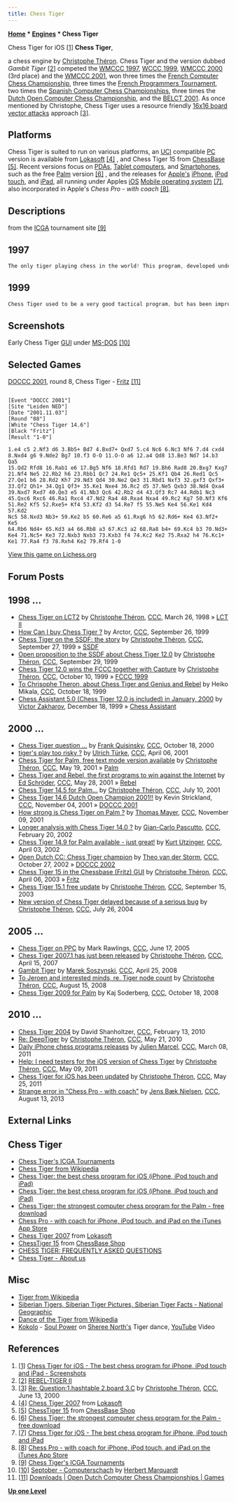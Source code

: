 ```yaml
---
title: Chess Tiger
---
```

**[Home](Home "Home") * [Engines](Engines "Engines") * Chess Tiger**

[](http://www.chesstiger.com/iphone/index.html#Screenshots) Chess Tiger for iOS <a id="cite-note-1" href="#cite-ref-1">[1]</a>
**Chess Tiger**,

a chess engine by [Christophe Théron](Christophe_Th%C3%A9ron "Christophe Théron"). Chess Tiger and the version dubbed *Gambit Tiger* <a id="cite-note-2" href="#cite-ref-2">[2]</a> competed the [WMCCC 1997](WMCCC_1997 "WMCCC 1997"), [WCCC 1999](WCCC_1999 "WCCC 1999"), [WMCCC 2000](WMCCC_2000 "WMCCC 2000") (3rd place) and the [WMCCC 2001](WMCCC_2001 "WMCCC 2001"), won three times the [French Computer Chess Championship](French_Computer_Chess_Championship "French Computer Chess Championship"), three times the [French Programmers Tournament](French_Programmers_Tournament "French Programmers Tournament"), two times the [Spanish Computer Chess Championships](Spanish_Computer_Chess_Championship "Spanish Computer Chess Championship"), three times the [Dutch Open Computer Chess Championship](Dutch_Open_Computer_Chess_Championship "Dutch Open Computer Chess Championship"), and the [BELCT 2001](BELCT_2001 "BELCT 2001"). As once mentioned by Christophe, Chess Tiger uses a resource friendly [16x16 board vector attacks](Vector_Attacks "Vector Attacks") approach <a id="cite-note-3" href="#cite-ref-3">[3]</a>.

## Platforms

Chess Tiger is suited to run on various platforms, an [UCI](UCI "UCI") compatible [PC](IBM_PC "IBM PC") version is available from [Lokasoft](Lokasoft "Lokasoft") <a id="cite-note-4" href="#cite-ref-4">[4]</a> , and Chess Tiger 15 from [ChessBase](ChessBase "ChessBase") <a id="cite-note-5" href="#cite-ref-5">[5]</a>.
Recent versions focus on [PDAs](https://en.wikipedia.org/wiki/Personal_digital_assistant), [Tablet computers](https://en.wikipedia.org/wiki/Tablet_computer), and [Smartphones](https://en.wikipedia.org/wiki/Smartphone), such as the free [Palm](index.php?title=Palm&action=edit&redlink=1 "Palm (page does not exist)") version <a id="cite-note-6" href="#cite-ref-6">[6]</a> , and the releases for [Apple's](index.php?title=Apple&action=edit&redlink=1 "Apple (page does not exist)") [iPhone](index.php?title=IPhone&action=edit&redlink=1 "IPhone (page does not exist)"), [iPod touch](index.php?title=IPod_touch&action=edit&redlink=1 "IPod touch (page does not exist)"), and [iPad](index.php?title=IPad&action=edit&redlink=1 "IPad (page does not exist)"), all running under Apples [iOS](index.php?title=IOS&action=edit&redlink=1 "IOS (page does not exist)") [Mobile operating system](https://en.wikipedia.org/wiki/Mobile_operating_system) <a id="cite-note-7" href="#cite-ref-7">[7]</a>, also incorporated in Apple's *Chess Pro - with coach* <a id="cite-note-8" href="#cite-ref-8">[8]</a>.

## Descriptions

from the [ICGA](ICGA "ICGA") tournament site <a id="cite-note-9" href="#cite-ref-9">[9]</a>

## 1997

```C++
The only tiger playing chess in the world! This program, developed under the Caribbean sun, is a blitz specialist. Recently it has greatly been improved and rewritten for 32 bits processors, bringing its level close to the best "state of the art" PC computer chess. 

```

## 1999

```C++
Chess Tiger used to be a very good tactical program, but has been improved to include more positional knowledge and is now a more balanced chess player. Chess Tiger is still developed under the sun, in [Guadeloupe](https://en.wikipedia.org/wiki/Guadeloupe) (French West Indies). 

```

## Screenshots

[](http://www.septober.de/chess/index.htm)
Early Chess Tiger [GUI](GUI "GUI") under [MS-DOS](MS-DOS "MS-DOS") <a id="cite-note-10" href="#cite-ref-10">[10]</a>

## Selected Games

[DOCCC 2001](DOCCC_2001 "DOCCC 2001"), round 8, Chess Tiger - [Fritz](Fritz "Fritz") <a id="cite-note-11" href="#cite-ref-11">[11]</a>

```

[Event "DOCCC 2001"]
[Site "Leiden NED"]
[Date "2001.11.03"]
[Round "08"]
[White "Chess Tiger 14.6"]
[Black "Fritz"]
[Result "1-0"]

1.e4 c5 2.Nf3 d6 3.Bb5+ Bd7 4.Bxd7+ Qxd7 5.c4 Nc6 6.Nc3 Nf6 7.d4 cxd4 
8.Nxd4 g6 9.Nde2 Bg7 10.f3 O-O 11.O-O a6 12.a4 Qd8 13.Be3 Nd7 14.b3 Qa5 
15.Qd2 Rfd8 16.Rab1 e6 17.Bg5 Nf6 18.Rfd1 Rd7 19.Bh6 Rad8 20.Bxg7 Kxg7 
21.Nf4 Ne5 22.Rb2 h6 23.Rbb1 Qc7 24.Re1 Qc5+ 25.Kf1 Qb4 26.Red1 Qc5 
27.Qe1 b6 28.Rd2 Kh7 29.Nd3 Qd4 30.Ne2 Qe3 31.Rbd1 Nxf3 32.gxf3 Qxf3+ 
33.Qf2 Qh1+ 34.Qg1 Qf3+ 35.Ke1 Nxe4 36.Rc2 d5 37.Ne5 Qxb3 38.Nd4 Qxa4 
39.Nxd7 Rxd7 40.Qe3 e5 41.Nb3 Qc6 42.Rb2 d4 43.Qf3 Rc7 44.Rdb1 Nc3 
45.Qxc6 Rxc6 46.Ra1 Rxc4 47.Nd2 Ra4 48.Rxa4 Nxa4 49.Rc2 Kg7 50.Nf3 Kf6 
51.Re2 Kf5 52.Rxe5+ Kf4 53.Kf2 d3 54.Re7 f5 55.Ne5 Ke4 56.Ke1 Kd4 57.Kd2
Nc5 58.Nxd3 Nb3+ 59.Ke2 b5 60.Re6 a5 61.Rxg6 h5 62.Rd6+ Ke4 63.Nf2+ Ke5 
64.Rb6 Nd4+ 65.Kd3 a4 66.Rb8 a3 67.Kc3 a2 68.Ra8 b4+ 69.Kc4 b3 70.Nd3+ 
Ke4 71.Nc5+ Ke3 72.Nxb3 Nxb3 73.Kxb3 f4 74.Kc2 Ke2 75.Rxa2 h4 76.Kc1+ 
Ke1 77.Ra4 f3 78.Rxh4 Ke2 79.Rf4 1-0

```

[View this game on Lichess.org](https://lichess.org/1jbDffxb)

## Forum Posts

## 1998 ...

- [Chess Tiger on LCT2](https://www.stmintz.com/ccc/index.php?id=16142) by [Christophe Théron](Christophe_Th%C3%A9ron "Christophe Théron"), [CCC](CCC "CCC"), March 26, 1998 » [LCT II](LCT_II "LCT II")
- [How Can I buy Chess Tiger ?](https://www.stmintz.com/ccc/index.php?id=70419) by Arctor, [CCC](CCC "CCC"), September 26, 1999
- [Chess Tiger on the SSDF: the story](https://www.stmintz.com/ccc/index.php?id=70545) by [Christophe Théron](Christophe_Th%C3%A9ron "Christophe Théron"), [CCC](CCC "CCC"), September 27, 1999 » [SSDF](SSDF "SSDF")
- [Open proposition to the SSDF about Chess Tiger 12.0](https://www.stmintz.com/ccc/index.php?id=70971) by [Christophe Théron](Christophe_Th%C3%A9ron "Christophe Théron"), [CCC](CCC "CCC"), September 29, 1999
- [Chess Tiger 12.0 wins the FCCC together with Capture](https://www.stmintz.com/ccc/index.php?id=72642) by [Christophe Théron](Christophe_Th%C3%A9ron "Christophe Théron"), [CCC](CCC "CCC"), October 10, 1999 » [FCCC 1999](FCCC_1999 "FCCC 1999")
- [To Chrisophe Theron, about Chess Tiger and Genius and Rebel](https://www.stmintz.com/ccc/index.php?id=73970) by Heiko Mikala, [CCC](CCC "CCC"), October 18, 1999
- [Chess Assistant 5.0 (Chess Tiger 12.0 is included) in January, 2000](https://www.stmintz.com/ccc/index.php?id=83186) by [Victor Zakharov](Victor_Zakharov "Victor Zakharov"), December 18, 1999 » [Chess Assistant](Chess_Assistant "Chess Assistant")

## 2000 ...

- [Chess Tiger question ...](https://www.stmintz.com/ccc/index.php?id=133831) by [Frank Quisinsky](Frank_Quisinsky "Frank Quisinsky"), [CCC](CCC "CCC"), October 18, 2000
- [tiger's play too risky ?](https://www.stmintz.com/ccc/index.php?id=162125) by [Ulrich Türke](Ulrich_T%C3%BCrke "Ulrich Türke"), [CCC](CCC "CCC"), April 06, 2001
- [Chess Tiger for Palm, free text mode version available](https://www.stmintz.com/ccc/index.php?id=170460) by [Christophe Théron](Christophe_Th%C3%A9ron "Christophe Théron"), [CCC](CCC "CCC"), May 19, 2001 » [Palm](index.php?title=Palm&action=edit&redlink=1 "Palm (page does not exist)")
- [Chess Tiger and Rebel, the first programs to win against the Internet](https://www.stmintz.com/ccc/index.php?id=172175) by [Ed Schröder](Ed_Schroder "Ed Schroder"), [CCC](CCC "CCC"), May 28, 2001 » [Rebel](Rebel "Rebel")
- [Chess Tiger 14.5 for Palm...](https://www.stmintz.com/ccc/index.php?id=178998) by [Christophe Théron](Christophe_Th%C3%A9ron "Christophe Théron"), [CCC](CCC "CCC"), July 10, 2001
- [Chess Tiger 14.6 Dutch Open Champion 2001!!](https://www.stmintz.com/ccc/index.php?id=195525) by Kevin Strickland, [CCC](CCC "CCC"), November 04, 2001 » [DOCCC 2001](DOCCC_2001 "DOCCC 2001")
- [How strong is Chess Tiger on Palm ?](https://www.stmintz.com/ccc/index.php?id=196643) by [Thomas Mayer](Thomas_Mayer "Thomas Mayer"), [CCC](CCC "CCC"), November 09, 2001
- [Longer analysis with Chess Tiger 14.0 ?](https://www.stmintz.com/ccc/index.php?id=214556) by [Gian-Carlo Pascutto](Gian-Carlo_Pascutto "Gian-Carlo Pascutto"), [CCC](CCC "CCC"), February 20, 2002
- [Chess Tiger 14.9 for Palm available - just great!](https://www.stmintz.com/ccc/index.php?id=221363) by [Kurt Utzinger](Kurt_Utzinger "Kurt Utzinger"), [CCC](CCC "CCC"), April 03, 2002
- [Open Dutch CC: Chess Tiger champion](https://www.stmintz.com/ccc/index.php?id=262020) by [Theo van der Storm](Theo_van_der_Storm "Theo van der Storm"), [CCC](CCC "CCC"), October 27, 2002 » [DOCCC 2002](DOCCC_2002 "DOCCC 2002")
- [Chess Tiger 15 in the Chessbase (Fritz) GUI](https://www.stmintz.com/ccc/index.php?id=292082) by [Christophe Théron](Christophe_Th%C3%A9ron "Christophe Théron"), [CCC](CCC "CCC"), April 06, 2003 » [Fritz](Fritz "Fritz")
- [Chess Tiger 15.1 free update](https://www.stmintz.com/ccc/index.php?id=316024) by [Christophe Théron](Christophe_Th%C3%A9ron "Christophe Théron"), [CCC](CCC "CCC"), September 15, 2003
- [New version of Chess Tiger delayed because of a serious bug](https://www.stmintz.com/ccc/index.php?id=378984) by [Christophe Théron](Christophe_Th%C3%A9ron "Christophe Théron"), [CCC](CCC "CCC"), July 26, 2004

## 2005 ...

- [Chess Tiger on PPC](https://www.stmintz.com/ccc/index.php?id=431743) by Mark Rawlings, [CCC](CCC "CCC"), June 17, 2005
- [Chess Tiger 2007.1 has just been released](http://www.talkchess.com/forum/viewtopic.php?t=13145) by [Christophe Théron](Christophe_Th%C3%A9ron "Christophe Théron"), [CCC](CCC "CCC"), April 15, 2007
- [Gambit Tiger](http://www.talkchess.com/forum/viewtopic.php?t=20837) by [Marek Soszynski](index.php?title=Marek_Soszynski&action=edit&redlink=1 "Marek Soszynski (page does not exist)"), [CCC](CCC "CCC"), April 25, 2008
- [To Jeroen and interested minds, re. Tiger node count](http://www.talkchess.com/forum/viewtopic.php?t=23037) by [Christophe Théron](Christophe_Th%C3%A9ron "Christophe Théron"), [CCC](CCC "CCC"), August 15, 2008
- [Chess Tiger 2009 for Palm](http://www.talkchess.com/forum/viewtopic.php?t=24469) by Kaj Soderberg, [CCC](CCC "CCC"), October 18, 2008

## 2010 ...

- [Chess Tiger 2004](http://www.talkchess.com/forum/viewtopic.php?t=32598) by David Shanholtzer, [CCC](CCC "CCC"), February 13, 2010
- [Re: DeepTiger](http://www.talkchess.com/forum/viewtopic.php?topic_view=threads&p=350101&t=34402) by [Christophe Théron](Christophe_Th%C3%A9ron "Christophe Théron"), [CCC](CCC "CCC"), May 21, 2010
- [Daily iPhone chess programs releases](http://www.talkchess.com/forum/viewtopic.php?t=38332) by [Julien Marcel](Julien_Marcel "Julien Marcel"), [CCC](CCC "CCC"), March 08, 2011
- [Help: I need testers for the iOS version of Chess Tiger](http://www.talkchess.com/forum/viewtopic.php?t=39015) by [Christophe Théron](Christophe_Th%C3%A9ron "Christophe Théron"), [CCC](CCC "CCC"), May 09, 2011
- [Chess Tiger for iOS has been updated](http://www.talkchess.com/forum/viewtopic.php?t=39178) by [Christophe Théron](Christophe_Th%C3%A9ron "Christophe Théron"), [CCC](CCC "CCC"), May 25, 2011
- [Strange error in "Chess Pro - with coach"](http://www.talkchess.com/forum/viewtopic.php?t=48944) by [Jens Bæk Nielsen](Jens_B%C3%A6k_Nielsen "Jens Bæk Nielsen"), [CCC](CCC "CCC"), August 13, 2013

## External Links

## Chess Tiger

- [Chess Tiger's ICGA Tournaments](https://www.game-ai-forum.org/icga-tournaments/program.php?id=23)
- [Chess Tiger from Wikipedia](https://en.wikipedia.org/wiki/Chess_Tiger)
- [Chess Tiger: the best chess program for iOS (iPhone, iPod touch and iPad)](http://www.chesstiger.com/index.html)
- [Chess Tiger: the best chess program for iOS (iPhone, iPod touch and iPad)](http://www.chesstiger.com/iphone/index.html)
- [Chess Tiger: the strongest computer chess program for the Palm - free download](http://www.chesstiger.com/palm/index.html)
- [Chess Pro - with coach for iPhone, iPod touch, and iPad on the iTunes App Store](https://itunes.apple.com/us/app/chess-pro-with-coach/id423198259?mt=8)
- [Chess Tiger 2007](http://www.lokasoft.nl/chess_tiger_2007) from [Lokasoft](Lokasoft "Lokasoft")
- [ChessTiger 15](http://www.chessbase-shop.com/en/products/chesstiger_15) from [ChessBase Shop](ChessBase "ChessBase")
- [CHESS TIGER: FREQUENTLY ASKED QUESTIONS](http://www.rebel.nl/chesstiger/faq.html)
- [Chess Tiger - About us](http://www.rebel.nl/chesstiger/us.html)

## Misc

- [Tiger from Wikipedia](https://en.wikipedia.org/wiki/Tiger)
- [Siberian Tigers, Siberian Tiger Pictures, Siberian Tiger Facts - National Geographic](http://animals.nationalgeographic.com/animals/mammals/siberian-tiger.html)
- [Dance of the Tiger from Wikipedia](https://en.wikipedia.org/wiki/Dance_of_the_Tiger)
- [Kokolo](https://en.wikipedia.org/wiki/Kokolo_Afrobeat_Orchestra) - [Soul Power](https://en.wikipedia.org/wiki/Soul_Power) on [Sheree North's](https://en.wikipedia.org/wiki/Sheree_North) Tiger dance, [YouTube](https://en.wikipedia.org/wiki/YouTube) Video

## References

1. <a id="cite-ref-1" href="#cite-note-1">[1]</a> [Chess Tiger for iOS - The best chess program for iPhone, iPod touch and iPad - Screenshots](http://www.chesstiger.com/iphone/index.html#Screenshots)
1. <a id="cite-ref-2" href="#cite-note-2">[2]</a> [REBEL-TIGER II](http://www.rebel.nl/r11-rt2.htm)
1. <a id="cite-ref-3" href="#cite-note-3">[3]</a> [Re: Question:1.hashtable 2.board 3.C](https://www.stmintz.com/ccc/index.php?id=114436) by [Christophe Théron](Christophe_Th%C3%A9ron "Christophe Théron"), [CCC](Computer_Chess_Forums "Computer Chess Forums"), June 13, 2000
1. <a id="cite-ref-4" href="#cite-note-4">[4]</a> [Chess Tiger 2007](http://www.lokasoft.nl/chess_tiger_2007) from [Lokasoft](Lokasoft "Lokasoft")
1. <a id="cite-ref-5" href="#cite-note-5">[5]</a> [ChessTiger 15](http://www.chessbase-shop.com/en/products/chesstiger_15) from [ChessBase Shop](ChessBase "ChessBase")
1. <a id="cite-ref-6" href="#cite-note-6">[6]</a> [Chess Tiger: the strongest computer chess program for the Palm - free download](http://www.chesstiger.com/palm/index.html)
1. <a id="cite-ref-7" href="#cite-note-7">[7]</a> [Chess Tiger for iOS - The best chess program for iPhone, iPod touch and iPad](http://www.chesstiger.com/iphone/index.html)
1. <a id="cite-ref-8" href="#cite-note-8">[8]</a> [Chess Pro - with coach for iPhone, iPod touch, and iPad on the iTunes App Store](https://itunes.apple.com/us/app/chess-pro-with-coach/id423198259?mt=8)
1. <a id="cite-ref-9" href="#cite-note-9">[9]</a> [Chess Tiger's ICGA Tournaments](https://www.game-ai-forum.org/icga-tournaments/program.php?id=23)
1. <a id="cite-ref-10" href="#cite-note-10">[10]</a> [Septober - Computerschach](http://www.septober.de/chess/index.htm) by [Herbert Marquardt](index.php?title=Herbert_Marquardt&action=edit&redlink=1 "Herbert Marquardt (page does not exist)")
1. <a id="cite-ref-11" href="#cite-note-11">[11]</a> [Downloads | Open Dutch Computer Chess Championships | Games](http://www.csvn.nl/index.php?option=com_docman&task=cat_view&gid=37&Itemid=26&lang=en&limitstart=10)

**[Up one Level](Engines "Engines")**

